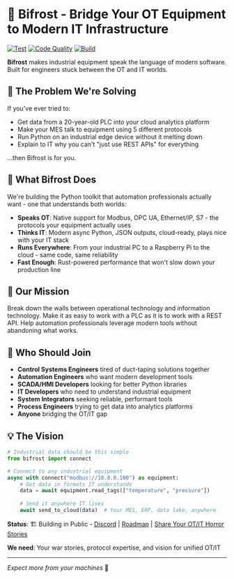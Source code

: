 # 🌉 Bifrost - Bridge Your OT Equipment to Modern IT Infrastructure

[![Test](https://github.com/yourusername/bifrost/actions/workflows/test.yml/badge.svg)](https://github.com/yourusername/bifrost/actions/workflows/test.yml)
[![Code Quality](https://github.com/yourusername/bifrost/actions/workflows/quality.yml/badge.svg)](https://github.com/yourusername/bifrost/actions/workflows/quality.yml)
[![Build](https://github.com/yourusername/bifrost/actions/workflows/build.yml/badge.svg)](https://github.com/yourusername/bifrost/actions/workflows/build.yml)

**Bifrost** makes industrial equipment speak the language of modern software. Built for engineers stuck between the OT and IT worlds.

## 🤝 The Problem We're Solving

If you've ever tried to:

- Get data from a 20-year-old PLC into your cloud analytics platform
- Make your MES talk to equipment using 5 different protocols
- Run Python on an industrial edge device without it melting down
- Explain to IT why you can't "just use REST APIs" for everything

...then Bifrost is for you.

## 🔧 What Bifrost Does

We're building the Python toolkit that automation professionals actually want - one that understands both worlds:

- **Speaks OT**: Native support for Modbus, OPC UA, Ethernet/IP, S7 - the protocols your equipment actually uses
- **Thinks IT**: Modern async Python, JSON outputs, cloud-ready, plays nice with your IT stack
- **Runs Everywhere**: From your industrial PC to a Raspberry Pi to the cloud - same code, same reliability
- **Fast Enough**: Rust-powered performance that won't slow down your production line

## 🎯 Our Mission

Break down the walls between operational technology and information technology. Make it as easy to work with a PLC as it is to work with a REST API. Help automation professionals leverage modern tools without abandoning what works.

## 👥 Who Should Join

- **Control Systems Engineers** tired of duct-taping solutions together
- **Automation Engineers** who want modern development tools
- **SCADA/HMI Developers** looking for better Python libraries
- **IT Developers** who need to understand industrial equipment
- **System Integrators** seeking reliable, performant tools
- **Process Engineers** trying to get data into analytics platforms
- **Anyone** bridging the OT/IT gap

## 💡 The Vision

```python
# Industrial data should be this simple
from bifrost import connect

# Connect to any industrial equipment
async with connect("modbus://10.0.0.100") as equipment:
    # Get data in formats IT understands
    data = await equipment.read_tags(["temperature", "pressure"])
    
    # Send it anywhere IT lives
    await send_to_cloud(data)  # Your MES, ERP, data lake, anywhere
```

**Status**: 🏗️ Building in Public - [Discord](link) | [Roadmap](link) | [Share Your OT/IT Horror Stories](link)

**We need**: Your war stories, protocol expertise, and vision for unified OT/IT

______________________________________________________________________

*Expect more from your machines* 🌉
